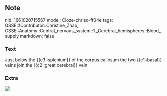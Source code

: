 ## Note
nid: 1661020715567
model: Cloze-chrisc-ff04e
tags: GSSE::!Contributor::Christine_Zhao, GSSE::Anatomy::Central_nervous_system::1._Cerebral_hemispheres::Blood_supply
markdown: false

### Text
<div>
  <div>
    <div>
      <div>
        <div>
          Just below the {{c3::splenium}} of the corpus callosum
          the two {{c1::basal}} veins join the {{c2::great
          cerebral}} vein
        </div>
      </div>
    </div>
  </div>
</div>

### Extra
<img src="paste-a5206096b39034682040b634a90a7b793fbbb97f.jpg">

